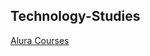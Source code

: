 ## Technology-Studies

[Alura Courses](https://github.com/hugoledra/Technology-Studies/blob/master/Alura%20Courses/README.md)
